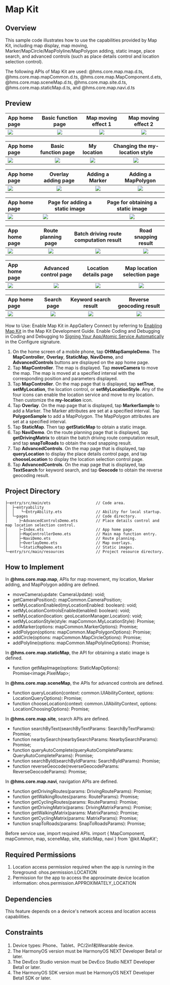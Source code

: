 # Map Kit

## Overview

This sample code illustrates how to use the capabilities provided by Map Kit, including map display, map moving, Marker/MapCircle/MapPolyline/MapPolygon adding, static image, place search, and advanced controls (such as place details control and location selection control). 

The following APIs of Map Kit are used: @hms.core.map.map.d.ts, @hms.core.map.mapCommon.d.ts, @hms.core.map.MapComponent.d.ets, @hms.core.map.sceneMap.d.ts, @hms.core.map.site.d.ts, @hms.core.map.staticMap.d.ts, and @hms.core.map.navi.d.ts

## Preview


| **App home page**                  |         **Basic function page**        |       **Map moving effect 1**       |              **Map moving effect 2**              |    
|:---------------------------|:--------------------------:|:-----------------------------------:|:------------------------------------:|
| ![](screenshots_en/Index.png) | ![](screenshots_en/MapController.png) | ![](screenshots_en/moveCamera1.png) | ![](screenshots_en/moveCamera2.png) |  


| **App home page**                  |         **Basic function page**        |        **My location**        |              **Changing the my-location style**              |    
|:---------------------------|:--------------------------:|:-------------------------:|:------------------------------------:|
| ![](screenshots_en/Index.png) | ![](screenshots_en/MapController.png) | ![](screenshots_en/setLocation.png) | ![](screenshots_en/setLocationStyle.png) |  


| **App home page**                  |          **Overlay adding page**          |            **Adding a Marker**            |             **Adding a MapPolygon**         |    
|:---------------------------|:-----------------------------:|:-------------------------------:|:-------------------------------------------:|
| ![](screenshots_en/Index.png) | ![](screenshots_en/overlay.png) | ![](screenshots_en/addMarker.png) |     ![](screenshots_en/addPolygon.png)      |  


| **App home page**                  |         **Page for adding a static image**        |  **Page for obtaining a static image**  |  
|:---------------------------|----------------------------|:---------------------------------------:|
| ![](screenshots_en/Index.png) | ![](screenshots_en/staticMap.png) | ![](screenshots_en/staticMapResult.png) |


| **App home page**                  |          **Route planning page**          |           **Batch driving route computation result**           |            **Road snapping result**           |   
|:---------------------------|:-----------------------------:|:----------------------------------:|:--------------------------------:|
| ![](screenshots_en/Index.png) | ![](screenshots_en/NaviDemo.png) | ![](screenshots_en/drivingMatrix.png) | ![](screenshots_en/snapToRoads.png) | 


| **App home page**                  |         **Advanced control page**        |         **Location details page**        |             **Map location selection page**            |   
|:---------------------------|:--------------------------:|:---------------------------:|:----------------------------------:|
| ![](screenshots_en/Index.png) | ![](screenshots_en/Advance.png) | ![](screenshots_en/queryLocationAdvance.png) | ![](screenshots_en/chooseLocationAdvance.png) | 


| **App home page**                  |         **Search page**        |         **Keyword search result**        |             **Reverse geocoding result**            |   
|:---------------------------|:--------------------------:|:---------------------------:|:----------------------------------:|
| ![](screenshots_en/Index.png) | ![](screenshots_en/Advance.png) | ![](screenshots_en/textSearch.png) | ![](screenshots_en/geoCode.png) | 



How to Use:
Enable Map Kit in AppGallery Connect by referring to [Enabling Map Kit](https://developer.huawei.com/consumer/en/doc/harmonyos-guides/map-config-agc) in the Map Kit Development Guide.
Enable Coding and Debugging in Coding and Debugging to [Signing Your App/Atomic Service Automatically](https://developer.huawei.com/consumer/en/doc/harmonyos-guides/ide-signing#section18815157237) in the Configure signature. 
1. On the home screen of a mobile phone, tap **OHMapSampleDemo**. The **MapController**, **Overlay**, **StaticMap**, **NaviDemo**, and **AdvancedControls** buttons are displayed on the app home page.
2. Tap **MapController**. The map is displayed. Tap **moveCamera** to move the map. The map is moved at a specified interval with the corresponding position and parameters displayed. 
3. Tap **MapController**. On the map page that is displayed, tap **setTrue**, **setMyLocation**, the location control, or **setMyLocationStyle**. Any of the four icons can enable the location service and move to my location. Then customize the **my-location** icon.
4. Tap **Overlay**. On the map page that is displayed, tap **MarkerSample** to add a Marker. The Marker attributes are set at a specified interval. Tap **PolygonSample** to add a MapPolygon. The MapPolygon attributes are set at a specified interval. 
5. Tap **StaticMap**. Then tap **getStaticMap** to obtain a static image.
6. Tap **NaviDemo**. On the route planning page that is displayed, tap **getDrivingMatrix** to obtain the batch driving route computation result, and tap **snapToRoads** to obtain the road snapping result.
7. Tap **AdvancedControls**. On the map page that is displayed, tap **queryLocation** to display the place details control page, and tap **chooseLocation** to display the location selection control page.
8. Tap **AdvancedControls**. On the map page that is displayed, tap **TextSearch** for keyword search, and tap **Geocode** to obtain the reverse geocoding result.


## Project Directory
```
├─entry/src/main/ets                    // Code area.
│  ├─entryability                       
│  │   └─EntryAbility.ets               // Ability for local startup. 
│  └─pages                              // Code directory. 
│     ├─AdvancedControlsDemo.ets        // Place details control and map location selection control.
│     ├─Index.ets                       // App home page.
│     ├─MapControllerDemo.ets           // Main map function entry. 
│     ├─NaviDemo.ets                    // Route planning. 
│     ├─OverlayDemo.ets                 // Map overlays.
│     └─StaticMapDemo.ets               // Static images. 
└─entry/src/main/resources              // Project resource directory. 
````


## How to Implement
In **@hms.core.map.map**, APIs for map movement, my location, Marker adding, and MapPolygon adding are defined.

* moveCamera(update: CameraUpdate): void;
* getCameraPosition(): mapCommon.CameraPosition;
* setMyLocationEnabled(myLocationEnabled: boolean): void;
* setMyLocationControlsEnabled(enabled: boolean): void;
* setMyLocation(location: geoLocationManager.Location): void;
* setMyLocationStyle(style: mapCommon.MyLocationStyle): Promise<void>;
* addMarker(options: mapCommon.MarkerOptions): Promise<Marker>;
* addPolygon(options: mapCommon.MapPolygonOptions): Promise<MapPolygon>;
* addCircle(options: mapCommon.MapCircleOptions): Promise<MapCircle>;
* addPolyline(options: mapCommon.MapPolylineOptions): Promise<MapPolyline>;

In **@hms.core.map.staticMap**, the API for obtaining a static image is defined. 
* function getMapImage(options: StaticMapOptions): Promise<image.PixelMap>;

In **@hms.core.map.sceneMap**, the APIs for advanced controls are defined. 
* function queryLocation(context: common.UIAbilityContext, options: LocationQueryOptions): Promise<void>;
* function chooseLocation(context: common.UIAbilityContext, options: LocationChoosingOptions): Promise<LocationChoosingResult>;

In **@hms.core.map.site**, search APIs are defined. 
* function searchByText(searchByTextParams: SearchByTextParams): Promise<SearchByTextResult>;
* function nearbySearch(nearbySearchParams: NearbySearchParams): Promise<NearbySearchResult>;
* function queryAutoComplete(queryAutoCompleteParams: QueryAutoCompleteParams): Promise<QueryAutoCompleteResult>;
* function searchById(searchByIdParams: SearchByIdParams): Promise<SearchByIdResult>;
* function reverseGeocode(reverseGeocodeParams: ReverseGeocodeParams): Promise<ReverseGeocodeResult>;

In **@hms.core.map.navi**, navigation APIs are defined. 
* function getDrivingRoutes(params: DrivingRouteParams): Promise<RouteResult>;
* function getWalkingRoutes(params: RouteParams): Promise<RouteResult>;
* function getCyclingRoutes(params: RouteParams): Promise<RouteResult>;
* function getDrivingMatrix(params: DrivingMatrixParams): Promise<MatrixResult>;
* function getWalkingMatrix(params: MatrixParams): Promise<MatrixResult>;
* function getCyclingMatrix(params: MatrixParams): Promise<MatrixResult>;
* function snapToRoads(params: SnapToRoadsParams): Promise<SnapToRoadsResult>;

Before service use, import required APIs. 
import { MapComponent, mapCommon, map, sceneMap, site, staticMap, navi } from '@kit.MapKit';

## Required Permissions

1. Location access permission required when the app is running in the foreground: ohos.permission.LOCATION
2. Permission for the app to access the approximate device location information: ohos.permission.APPROXIMATELY_LOCATION

## Dependencies

This feature depends on a device's network access and location access capabilities. 

## Constraints

1. Device types: Phone、Tablet、PC/2in1和Wearable device.
2. The HarmonyOS version must be HarmonyOS NEXT Developer Beta1 or later.
3. The DevEco Studio version must be DevEco Studio NEXT Developer Beta1 or later.
4. The HarmonyOS SDK version must be HarmonyOS NEXT Developer Beta1 SDK or later.
